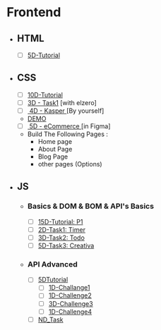 # Frontend
- ## HTML
  - [ ] [5D-Tutorial](https://www.youtube.com/playlist?list=PLDoPjvoNmBAw_t_XWUFbBX-c9MafPk9ji)
- ## CSS
  - [ ] [10D-Tutorial](https://www.youtube.com/playlist?list=PLDoPjvoNmBAzjsz06gkzlSrlev53MGIKe)
  - [ ] [3D - Task1](https://www.youtube.com/watch?v=_-eh8cwGGwg&list=PLDoPjvoNmBAzhFD3niPAa1C1gXG4cs14J&index=3&pp=iAQB) [with elzero]
  - [ ] [ 4D - Kasper ](https://www.youtube.com/watch?v=heuDmrEAgUA&list=PLDoPjvoNmBAzhFD3niPAa1C1gXG4cs14J&index=4&pp=iAQB) [By yourself]
  - [DEMO](https://elzerowebschool.github.io/HTML_And_CSS_Template_Two/)
  - [ ] [ 5D - eCommerce ](https://templatesjungle.com/downloads/shoplite-simple-ecommerce-free-figma-website-template/) [in Figma]
  - Build The Following Pages :
    - Home page
    - About Page
    - Blog Page
    - other pages (Options)
- ## JS
  - ### Basics & DOM & BOM & API's Basics
    - [ ] [15D-Tutorial: P1](https://www.youtube.com/playlist?list=PLDoPjvoNmBAx3kiplQR_oeDqLDBUDYwVv)
    - [ ] [2D-Task1: Timer](https://amrmosallem.github.io/JS-Project-I-Timer/)
    - [ ] [3D-Task2: Todo](https://moamen-khalaf.github.io/Todo/)
    - [ ] [5D-Task3: Creativa](https://moh123mos.github.io/Creativa/)
  - ### API Advanced
    - [ ] [5DTutorial](https://www.youtube.com/playlist?list=PLYyqC4bNbCIdvviLNbvYKfvHqszFPnUkj)
      - [ ] [1D-Challange1](https://www.youtube.com/watch?v=ELL0_6TEFM4&list=PLYyqC4bNbCIdvviLNbvYKfvHqszFPnUkj&index=11)
      - [ ] [1D-Challenge2](https://www.youtube.com/watch?v=Kr-dQi_axg0&list=PLYyqC4bNbCIdvviLNbvYKfvHqszFPnUkj&index=15&pp=iAQB)
      - [ ] [3D-Challenge3](https://www.youtube.com/watch?v=eD538b05yc8&list=PLYyqC4bNbCIdvviLNbvYKfvHqszFPnUkj&index=20&pp=iAQB)
      - [ ] [1D-Challenge4](https://www.youtube.com/watch?v=PNeRlggQMEc&list=PLYyqC4bNbCIdvviLNbvYKfvHqszFPnUkj&index=24&pp=iAQB)
    - [ ] [ND_Task](https://www.youtube.com/watch?v=izsIT51koT8&list=PLYyqC4bNbCIdvviLNbvYKfvHqszFPnUkj&index=31&pp=iAQB)
